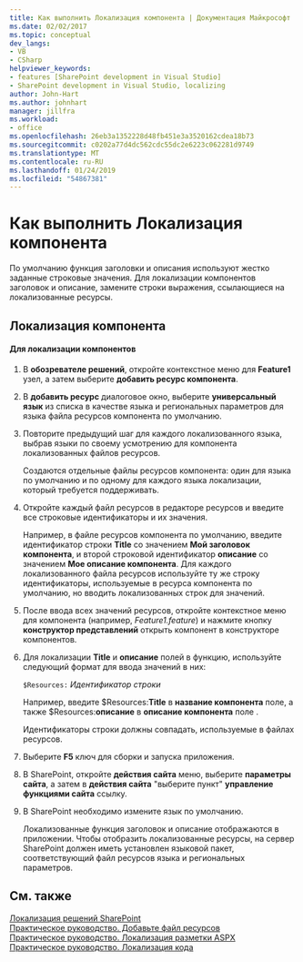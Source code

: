 ```yaml
---
title: Как выполнить Локализация компонента | Документация Майкрософт
ms.date: 02/02/2017
ms.topic: conceptual
dev_langs:
- VB
- CSharp
helpviewer_keywords:
- features [SharePoint development in Visual Studio]
- SharePoint development in Visual Studio, localizing
author: John-Hart
ms.author: johnhart
manager: jillfra
ms.workload:
- office
ms.openlocfilehash: 26eb3a1352228d48fb451e3a3520162cdea18b73
ms.sourcegitcommit: c0202a77d4dc562cdc55dc2e6223c062281d9749
ms.translationtype: MT
ms.contentlocale: ru-RU
ms.lasthandoff: 01/24/2019
ms.locfileid: "54867381"
---
```

# <a name="how-to-localize-a-feature"></a>Как выполнить Локализация компонента
  По умолчанию функция заголовки и описания используют жестко заданные строковые значения. Для локализации компонентов заголовок и описание, замените строки выражения, ссылающиеся на локализованные ресурсы.  
  
## <a name="localize-a-feature"></a>Локализация компонента  
  
#### <a name="to-localize-a-feature"></a>Для локализации компонентов  
  
1.  В **обозревателе решений**, откройте контекстное меню для **Feature1** узел, а затем выберите **добавить ресурс компонента**.  
  
2.  В **добавить ресурс** диалоговое окно, выберите **универсальный язык** из списка в качестве языка и региональных параметров для языка файла ресурсов компонента по умолчанию.  
  
3.  Повторите предыдущий шаг для каждого локализованного языка, выбрав языки по своему усмотрению для компонента локализованных файлов ресурсов.  
  
     Создаются отдельные файлы ресурсов компонента: один для языка по умолчанию и по одному для каждого языка локализации, который требуется поддерживать.  
  
4.  Откройте каждый файл ресурсов в редакторе ресурсов и введите все строковые идентификаторы и их значения.  
  
     Например, в файле ресурсов компонента по умолчанию, введите идентификатор строки **Title** со значением **Мой заголовок компонента**, и второй строковой идентификатор **описание** со значением **Мое описание компонента**. Для каждого локализованного файла ресурсов используйте ту же строку идентификаторы, используемые в ресурса компонента по умолчанию, но вводить локализованных строк для значений.  
  
5.  После ввода всех значений ресурсов, откройте контекстное меню для компонента (например, *Feature1.feature*) и нажмите кнопку **конструктор представлений** открыть компонент в конструкторе компонентов.  
  
6.  Для локализации **Title** и **описание** полей в функцию, используйте следующий формат для ввода значений в них:  
  
     `$Resources:` *Идентификатор строки*  
  
     Например, введите $Resources:**Title** в **название компонента** поле, а также $Resources:**описание** в **описание компонента** поле .  
  
     Идентификаторы строки должны совпадать, используемые в файлах ресурсов.  
  
7.  Выберите **F5** ключ для сборки и запуска приложения.  
  
8.  В SharePoint, откройте **действия сайта** меню, выберите **параметры сайта**, а затем в **действия сайта** "выберите пункт" **управление функциями сайта** ссылку.  
  
9. В SharePoint необходимо измените язык по умолчанию.  
  
     Локализованные функция заголовок и описание отображаются в приложении. Чтобы отобразить локализованные ресурсы, на сервер SharePoint должен иметь установлен языковой пакет, соответствующий файл ресурсов языка и региональных параметров.  
  
## <a name="see-also"></a>См. также
 [Локализация решений SharePoint](../sharepoint/localizing-sharepoint-solutions.md)   
 [Практическое руководство. Добавьте файл ресурсов](../sharepoint/how-to-add-a-resource-file.md)   
 [Практическое руководство. Локализация разметки ASPX](../sharepoint/how-to-localize-aspx-markup.md)   
 [Практическое руководство. Локализация кода](../sharepoint/how-to-localize-code.md)  
